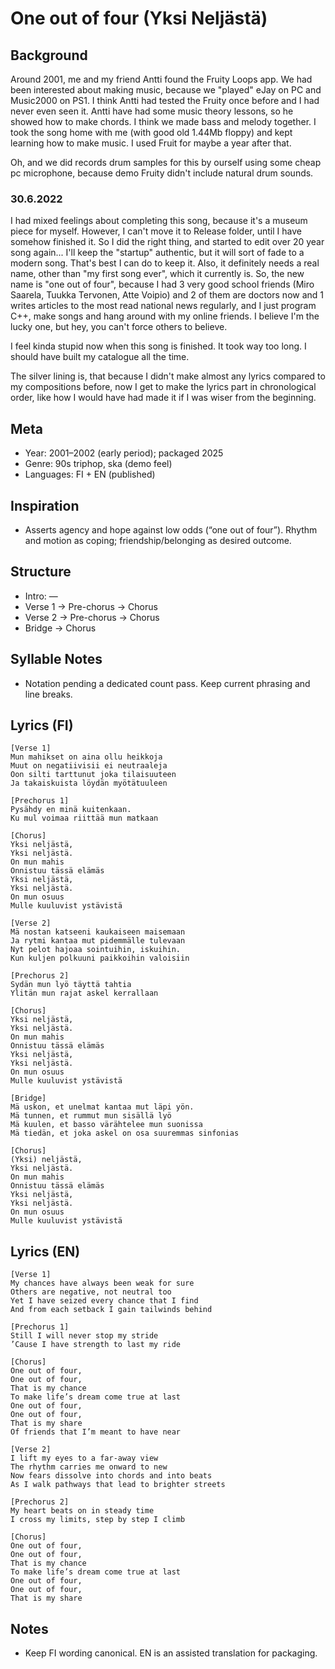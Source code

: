 # One out of four (Yksi Neljästä)

## Background
Around 2001, me and my friend Antti found the Fruity Loops app. We had been interested about making music, because we "played" eJay on PC and Music2000 on PS1. I think Antti had tested the Fruity once before and I had never even seen it. Antti have had some music theory lessons, so he showed how to make chords. I think we made bass and melody together. I took the song home with me (with good old 1.44Mb floppy) and kept learning how to make music. I used Fruit for maybe a year after that.

Oh, and we did records drum samples for this by ourself using some cheap pc microphone, because demo Fruity didn't include natural drum sounds.



### 30.6.2022
I had mixed feelings about completing this song, because it's a museum piece for myself. However, I can't move it to Release folder, until I have somehow finished it.
So I did the right thing, and started to edit over 20 year song again...
I'll keep the "startup" authentic, but it will sort of fade to a modern song. That's best I can do to keep it.
Also, it definitely needs a real name, other than "my first song ever", which it currently is.
So, the new name is "one out of four", because I had 3 very good school friends (Miro Saarela, Tuukka Tervonen, Atte Voipio) and 2 of them are doctors now and 1 writes articles to the most read national news regularly, and I just program C++, make songs and hang around with my online friends. I believe I'm the lucky one, but hey, you can't force others to believe.

I feel kinda stupid now when this song is finished. It took way too long. I should have built my catalogue all the time.

The silver lining is, that because I didn't make almost any lyrics compared to my compositions before, now I get to make the lyrics part in chronological order, like how I would have had made it if I was wiser from the beginning.


## Meta
- Year: 2001–2002 (early period); packaged 2025
- Genre: 90s triphop, ska (demo feel)
- Languages: FI + EN (published)

## Inspiration
- Asserts agency and hope against low odds (“one out of four”). Rhythm and motion as coping; friendship/belonging as desired outcome.

## Structure
- Intro: —
- Verse 1 → Pre-chorus → Chorus
- Verse 2 → Pre-chorus → Chorus
- Bridge → Chorus

## Syllable Notes
- Notation pending a dedicated count pass. Keep current phrasing and line breaks.

## Lyrics (FI)
```
[Verse 1]
Mun mahikset on aina ollu heikkoja
Muut on negatiivisii ei neutraaleja
Oon silti tarttunut joka tilaisuuteen 
Ja takaiskuista löydän myötätuuleen

[Prechorus 1]
Pysähdy en minä kuitenkaan.
Ku mul voimaa riittää mun matkaan

[Chorus]
Yksi neljästä,
Yksi neljästä.
On mun mahis
Onnistuu tässä elämäs
Yksi neljästä,
Yksi neljästä.
On mun osuus
Mulle kuuluvist ystävistä

[Verse 2]
Mä nostan katseeni kaukaiseen maisemaan
Ja rytmi kantaa mut pidemmälle tulevaan
Nyt pelot hajoaa sointuihin, iskuihin.
Kun kuljen polkuuni paikkoihin valoisiin

[Prechorus 2]
Sydän mun lyö täyttä tahtia
Ylitän mun rajat askel kerrallaan

[Chorus]
Yksi neljästä,
Yksi neljästä.
On mun mahis
Onnistuu tässä elämäs
Yksi neljästä,
Yksi neljästä.
On mun osuus
Mulle kuuluvist ystävistä

[Bridge]
Mä uskon, et unelmat kantaa mut läpi yön.
Mä tunnen, et rummut mun sisällä lyö
Mä kuulen, et basso värähtelee mun suonissa
Mä tiedän, et joka askel on osa suuremmas sinfonias

[Chorus]
(Yksi) neljästä,
Yksi neljästä.
On mun mahis
Onnistuu tässä elämäs
Yksi neljästä,
Yksi neljästä.
On mun osuus
Mulle kuuluvist ystävistä
```
## Lyrics (EN)
```
[Verse 1]
My chances have always been weak for sure
Others are negative, not neutral too
Yet I have seized every chance that I find
And from each setback I gain tailwinds behind

[Prechorus 1]
Still I will never stop my stride
’Cause I have strength to last my ride

[Chorus]
One out of four,
One out of four,
That is my chance
To make life’s dream come true at last
One out of four,
One out of four,
That is my share
Of friends that I’m meant to have near

[Verse 2]
I lift my eyes to a far-away view
The rhythm carries me onward to new
Now fears dissolve into chords and into beats
As I walk pathways that lead to brighter streets

[Prechorus 2]
My heart beats on in steady time
I cross my limits, step by step I climb

[Chorus]
One out of four,
One out of four,
That is my chance
To make life’s dream come true at last
One out of four,
One out of four,
That is my share
```
## Notes
- Keep FI wording canonical. EN is an assisted translation for packaging.
